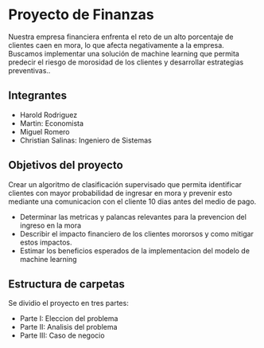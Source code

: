 # Proyecto de Finanzas
Nuestra empresa financiera enfrenta el reto de un alto porcentaje de clientes caen en mora, lo que afecta negativamente a la empresa. Buscamos implementar una solución de machine learning que permita predecir el riesgo de morosidad de los clientes y desarrollar estrategias preventivas..
## Integrantes
+ Harold Rodriguez
+ Martin: Economista
+ Miguel Romero
+ Christian Salinas: Ingeniero de Sistemas
## Objetivos del proyecto

Crear un algoritmo de clasificación supervisado que permita identificar clientes con mayor probabilidad de ingresar en mora y prevenir esto mediante una comunicacion con el cliente 10 dias antes del medio de pago.
- Determinar las metricas y palancas relevantes para la prevencion del ingreso en la mora
- Describir el impacto financiero de los clientes mororsos y como mitigar estos impactos.
- Estimar los beneficios esperados de la implementacion del modelo de machine learning

## Estructura de carpetas

Se dividio el proyecto en tres partes: 
+ Parte I: Eleccion del problema
+ Parte II: Analisis del problema
+ Parte III: Caso de negocio

